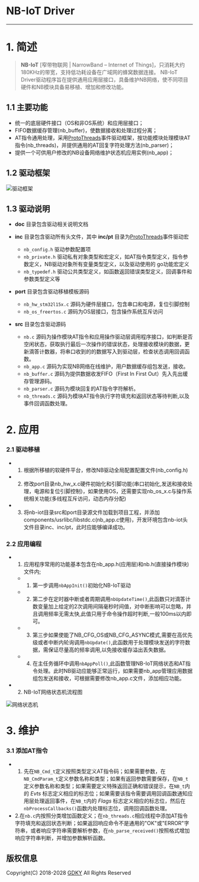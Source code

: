 ﻿# NB-IoT Driver

----------

# 1. 简述

> **NB-IoT** [窄带物联网 | NarrowBand – Internet of Things]，只消耗大约180KHz的带宽，支持低功耗设备在广域网的蜂窝数据连接。
> NB-IoT Driver驱动程序旨在提供通用应用层接口，具备维护NB网络，使不同项目硬件和NB模块具备易移植、增加和修改功能。

## 1.1 主要功能

- 统一的底层硬件接口（OS和非OS系统）和应用层接口；
- FIFO数据缓存管理(nb_buffer)，使数据接收和处理过程分离；
- AT指令通用处理，采用[ProtoThreads](http://dunkels.com/adam/pt/)事件驱动框架，按功能模块处理模块AT指令(nb_threads)，并提供通用的AT回复字符处理方法(nb_parser)；
- 提供一个可供用户修改的NB设备网络维护状态机应用实例(nb_app)；

## 1.2 驱动框架

![驱动框架](images/nb_frame.png)

## 1.3 驱动说明

- **doc** 目录包含驱动相关说明文档
- **inc** 目录包含驱动所有头文件，其中 **inc/pt** 目录为[ProtoThreads](http://dunkels.com/adam/pt/)事件驱动宏
  - `nb_config.h` 驱动参数配置项
  - `nb_private.h` 驱动私有对象类型和宏定义，如AT指令类型定义，指令参数定义，NB驱动对象所有变量类型定义，以及驱动使用的 go功能宏定义
  - `nb_typedef.h` 驱动公共类型定义，如函数返回错误类型定义，回调事件和参数类型定义等
  
- **port** 目录包含驱动移植模板源码
  - `nb_hw_stm32l15x.c` 源码为硬件层接口，包含串口和电源，复位引脚控制
  - `nb_os_freertos.c` 源码为OS层接口，包含操作系统互斥访问
  
- **src** 目录包含驱动源码
  - `nb.c` 源码为操作模块AT指令和应用操作驱动层调用程序接口，如判断是否空闲状态，获取执行最后一次操作的错误状态，处理接收模块的数据，更新滴答计数器，将串口收到的的数据写入到驱动层，检查状态调用回调函数。
  - `nb_app.c` 源码为实现NB网络在线维护，用户数据缓存组包发送，接收。
  - `nb_buffer.c` 源码为提供数据收发FIFO（First In First Out）先入先出缓存管理源码。
  - `nb_parser.c` 源码为模块回复的AT指令字符解析。
  - `nb_threads.c` 源码为模块AT指令执行字符填充和返回状态等待判断,以及事件回调函数处理。

# 2. 应用

### 2.1 驱动移植

- 1. 根据所移植的软硬件平台，修改NB驱动全局配置配置文件(nb_config.h)
- 2. 修改port目录nb_hw_x.c硬件初始化和引脚功能(串口初始化,发送和接收处理，电源和复位引脚控制)，如果使用OS，还需要实现nb_os_x.c与操作系统相关功能(多线程互斥访问，动态内存分配)
- 3. 将nb-iot目录src和port目录源文件加载到项目工程，并添加components/usrlibc/libstdc.c(nb_app.c使用)，开发环境包含nb-iot头文件目录inc、inc/pt，此时应能够编译成功。

### 2.2 应用编程

- 1. 应用程序常用的功能基本包含在nb_app.h(应用层)和nb.h(直接操作模块)文件内;
    - 1. 第一步调用`nbAppInit()`初始化NB-IoT驱动
    - 2. 第二步在定时器中断或者周期调用`nbUpdateTime()`,此函数只对滴答计数变量加上给定的2次调用间隔毫秒时间值，对中断影响可以忽略，并且调用频率无需太快,此值只用于命令操作超时判断,一般100ms以内即可。
    - 3. 第三步如果使能了NB_CFG_OS或NB_CFG_ASYNC模式,需要在高优先级或者中断内轮询调用`nbUpdate()`,此函数用于处理模块发送的字符数据，需保证尽量高的频率调用,以免接收缓存溢出丢失数据。
    - 4. 在主任务循环中调用`nbAppPoll()`,此函数管理NB-IoT网络状态和AT指令处理。此时NB驱动应能够正常运行，如果需要nb_app管理应用数据组包发送和接收，可根据需要修改nb_app.c文件，添加相应功能。

- 2. NB-IoT网络状态机流程图

![网络状态机](images/nb_net_state.png)


# 3. 维护

### 3.1 添加AT指令

- 1. 先在`NB_Cmd_t`定义按照类型定义AT指令码；如果需要参数，在`NB_CmdParam_t`定义参数名称和类型；如果有返回参数需要保存，在`NB_t`定义参数名称和类型；如果需要定义特殊返回正确和错误提示，在`NB_t`内的 *Evts* 标志定义相应的标志位；如果需要该指令需要调用回调函数通知应用层处理返回事件，在`NB_t`内的 *Flags* 标志定义相应的标志位，然后在 `nbProcessCallbacks()`函数内处理标志位，调用回调函数处理。
- 2.在`nb.c`内按照分类增加函数定义；在`nb_threads.c`相应线程中添加AT指令字符填充和返回状态判断；如果返回响应命令不是通用的"OK"或"ERROR"字符串，或者响应字符串需要解析参数，在`nb_parse_received()`按照格式增加响应字符串判断，并增加参数解析函数。

## 版权信息

Copyright(C) 2018-2028 [GDKY](www.gdkeya.com) All Rights Reserved
